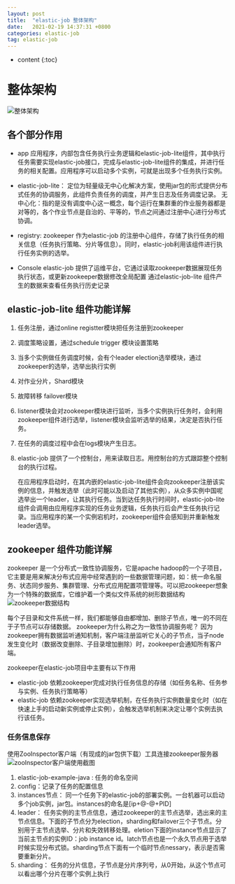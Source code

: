 ```yaml
---
layout: post
title:  "elastic-job 整体架构"
date:   2021-02-19 14:37:31 +0800
categories: elastic-job
tag: elastic-job
---
```


* content
{:toc}

# 整体架构

![整体架构](https://cvws.icloud-content.com/B/AfPsceo5AKT7jc9N03iBFLLRG4-qARbMswVX3QxJaGp7J8lXoX-Ofzvu/elastic-job整体架构.png?o=AtNfPKcLeqnwPFu1vfTP8jzN4E8tO7e59HKk1HQm2fen&v=1&x=3&a=CAogGfo_TWpFTqkB2gqQFAPd0t8lEISAn1JkcH3ya7gJXGISbxDT1P_H-y4Y88u2yPsuIgEAUgTRG4-qWgSOfzvuaifM0p7SuFtaD-_gjQj5WLsmWqP91SoZuI6lvlUZHpdSpLKvggiMtQlyJ9MZnmBt3mqnL-fAX-lknZXdSeNl2Wehb89IRY-Dq0EHGL-8T4Y86g&e=1613717415&fl=&r=eac6c80a-fe66-44ff-ab99-db1edc814f7e-1&k=RgHgoYW-I45cEKM-cPRCng&ckc=com.apple.clouddocs&ckz=com.apple.CloudDocs&p=17&s=3MzBmEeG7TrWSYOZwgYaq3adR7I&cd=i)

## 各个部分作用
- app 应用程序，内部包含任务执行业务逻辑和elastic-job-lite组件，其中执行任务需要实现elastic-job接口，完成与elastic-job-lite组件的集成，并进行任务的相关配置。应用程序可以启动多个实例，可就是出现多个任务执行实例。

- elastic-job-lite： 定位为轻量级无中心化解决方案，使用jar包的形式提供分布式任务的协调服务，此组件负责任务的调度，并产生日志及任务调度记录。
    无中心化：指的是没有调度中心这一概念，每个运行在集群重的作业服务器都是对等的，各个作业节点是自治的、平等的，节点之间通过注册中心进行分布式协调。

- registry: zookeeper 作为elastic-job 的注册中心组件，存储了执行任务的相关信息（任务执行策略、分片等信息）。同时，elastic-job利用该组件进行执行任务实例的选举。
- Console elastic-job 提供了运维平台，它通过读取zookeeper数据展现任务执行状态，或更新zookeeper数据修改全局配置 通过elastic-job-lite 组件产生的数据来查看任务执行历史记录

## elastic-job-lite 组件功能详解
1. 任务注册，通过online registter模块把任务注册到zookeeper
2. 调度策略设置，通过schedule trigger 模块设置策略
3. 当多个实例做任务调度时候，会有个leader election选举模块，通过zookeeper的选举，选举出执行实例
4. 对作业分片，Shard模块
5. 故障转移 failover模块
6. listener模块会对zookeeper模块进行监听，当多个实例执行任务时，会利用zookeeper组件进行选举，listener模块会监听选举的结果，决定是否执行任务。
7. 在任务的调度过程中会在logs模块产生日志。
8. elastic-job 提供了一个控制台，用来读取日志。用控制台的方式跟踪整个控制台的执行过程。

    在应用程序启动时，在其内嵌的elastic-job-lite组件会向zookeeper注册该实例的信息，并触发选举（此时可能以及启动了其他实例），从众多实例中国呢选举出一个leader，让其执行任务。当到达任务执行时间时，elastic-job-lite组件会调用由应用程序实现的任务业务逻辑，任务执行后会产生任务执行记录。当应用程序的某一个实例宕机时，zookeeper组件会感知到并重新触发leader选举。
## zookeeper 组件功能详解
zookeeper 是一个分布式一致性协调服务，它是apache hadoop的一个子项目，它主要是用来解决分布式应用中经常遇到的一些数据管理问题，如：统一命名服务、状态同步服务、集群管理、分布式应用配置项管理等。可以把zookeeper想象为一个特殊的数据库，它维护着一个类似文件系统的树形数据结构
![zookeeper数据结构](https://cvws.icloud-content.com/B/AQNl7Xjc6LLD-yBKubkQd7Z_cGw9ASIYlQupafMnE9JWXves3XfvAR3c/zookeeper数据结构.png?o=Armj4EdGYvPYCkyM3FlOIyDRIR_MQc1aOU_EoaFKTIsk&v=1&x=3&a=CAogNA_VjvhmOJwEBuvep0ZYHB9gQmlYHBuLr1693vOqr3ISbxDU4YDz-y4Y9Ni38_suIgEAUgR_cGw9WgTvAR3caidAC9pyh1G6LCyVmVcUlUp81sU_LQgDbXHX_PBmnY8ChvRD6162dylyJ1MElPdTFaCe4oCWbxcjjWaWjVeEuWdBKFhT-EOusTxw5c-0uWfcag&e=1613807610&fl=&r=f28c341c-8940-4f89-a0d6-922c40915ed5-1&k=49yAfmENcPyviXZAAdxZBA&ckc=com.apple.clouddocs&ckz=com.apple.CloudDocs&p=17&s=tMva9hz0ZcDbcjDsz3udDItCTMw&cd=i)

每个子目录和文件系统一样，我们都能够自由都增加、删除子节点，唯一的不同在于子节点可以存储数据。
zookeeper为什么称之为一致性协调服务呢？
因为zookeeper拥有数据监听通知机制，客户端注册监听它关心的子节点，当子node发生变化时（数据改变删除、子目录增加删除）时，zookeeper会通知所有客户端。 

zookeeper在elastic-job项目中主要有以下作用
- elastic-job 依赖zookeeper完成对执行任务信息的存储（如任务名称、任务参与实例、任务执行策略等）
- elastic-job 依赖zookeeper实现选举机制，在任务执行实例数量变化时（如在快速上手的启动新实例或停止实例），会触发选举机制来决定让哪个实例去执行该任务。
### 任务信息保存
使用ZooInspector客户端（有现成的jar包供下载）工具连接zookeeper服务器
![zooInspector客户端使用截图](https://cvws.icloud-content.com/B/AWqYfClGs4xkD9jSz0dtstC9sv0mAeOywAQ8vwVl1Ad9TWCbyg-f2c-D/zooInspector工具使用截图.png?o=AjfA-9G-tcg2yVOQlh_QXCgyMkBVDH6uMseQeqg6H5nv&v=1&x=3&a=CAogMt8CpsqQF7t07bLhJ6TdIFix_RzefX6eRXs0ShWD-nwSbxCs7Nry-y4YzOOR8_suIgEAUgS9sv0mWgSf2c-DaifS-cx407GEHrHwRqDJ8y3x5iSyjTIqiPIpkx6_enOdEaWLoKoPsSRyJwFSTJ5_NYticcoW2efEOnaJ3IQ7AMnbnZyDedsdcIwwSEe3Admkmg&e=1613806989&fl=&r=991e609e-f5bf-433c-8fc3-1222a57f2733-1&k=vyKVeWSHVCp2MmQMftEjNw&ckc=com.apple.clouddocs&ckz=com.apple.CloudDocs&p=17&s=2b3YVdj8GGe7k62yiizUExbd8jY&cd=i)

1. elastic-job-example-java : 任务的命名空间
2. config：记录了任务的配置信息
3. instances节点： 同一个任务下的elastic-job的部署实例。一台机器可以启动多个job实例，jar包。instances的命名是[ip+@-@+PID]
4. leader： 任务实例的主节点信息，通过zookeeper的主节点选举，选出来的主节点信息。下面的子节点分为election，sharding和failover三个子节点。分别用于主节点选举、分片和失效转移处理。eletion下面的instance节点显示了当前主节点的实例ID：job instance id。latch节点也是一个永久节点用于选举时候实现分布式锁。sharding节点下面有一个临时节点nessary，表示是否需要重新分片。
5. sharding： 任务的分片信息，子节点是分片序列号，从0开始，从这个节点可以看出哪个分片在哪个实例上执行
